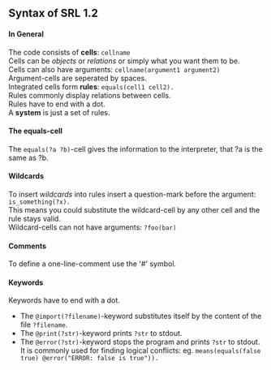 ## Syntax of SRL 1.2
#### In General
The code consists of **cells**: `cellname`<br />
Cells can be *objects* or *relations* or simply what you want them to be.<br />
Cells can also have arguments: `cellname(argument1 argument2)`<br />
Argument-cells are seperated by spaces.<br />
Integrated cells form **rules**: `equals(cell1 cell2).`<br />
Rules commonly display relations between cells.<br />
Rules have to end with a dot.<br />
A **system** is just a set of rules.<br />

#### The equals-cell
The `equals(?a ?b)`-cell gives the information to the interpreter, that ?a is the same as ?b.

#### Wildcards
To insert *wildcards* into rules insert a question-mark before the argument: `is_something(?x).`<br />
This means you could substitute the wildcard-cell by any other cell and the rule stays valid.<br />
Wildcard-cells can not have arguments: `?foo(bar)`<br />

#### Comments
To define a one-line-comment use the '#' symbol.<br />

#### Keywords
Keywords have to end with a dot.<br />
- The `@import(?filename)`-keyword substitutes itself by the content of the file `?filename`.<br />
- The `@print(?str)`-keyword prints `?str` to stdout.<br />
- The `@error(?str)`-keyword stops the program and prints `?str` to stdout.<br />
It is commonly used for finding logical conflicts: eg. `means(equals(false true) @error("ERROR: false is true")).`<br />
